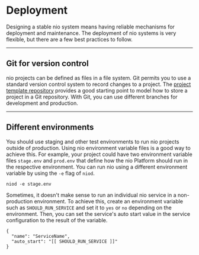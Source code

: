 # Deployment

Designing a stable nio system means having reliable mechanisms for deployment and maintenance. The deployment of nio systems is very flexible, but there are a few best practices to follow.

---
## Git for version control

nio projects can be defined as files in a file system. Git permits you to use a standard version control system to record changes to a project. The [project template repository](https://github.com/niolabs/project_template) provides a good starting point to model how to store a project in a Git repository. With Git, you can use different branches for development and production.

---
## Different environments

You should use staging and other test environments to run nio projects outside of production. Using nio environment variable files is a good way to achieve this. For example, your project could have two environment variable files `stage.env` and `prod.env` that define how the nio Platform should run in the respective environment. You can run nio using a different environment variable by using the `-e` flag of `niod`.

```
niod -e stage.env
```

Sometimes, it doesn't make sense to run an individual nio service in a non-production environment. To achieve this, create an environment variable such as `SHOULD_RUN_SERVICE` and set it to `yes` or `no` depending on the environment. Then, you can set the service's auto start value in the service configuration to the result of the variable.

```
{
  "name": "ServiceName",
  "auto_start": "[[ SHOULD_RUN_SERVICE ]]"
}
```
